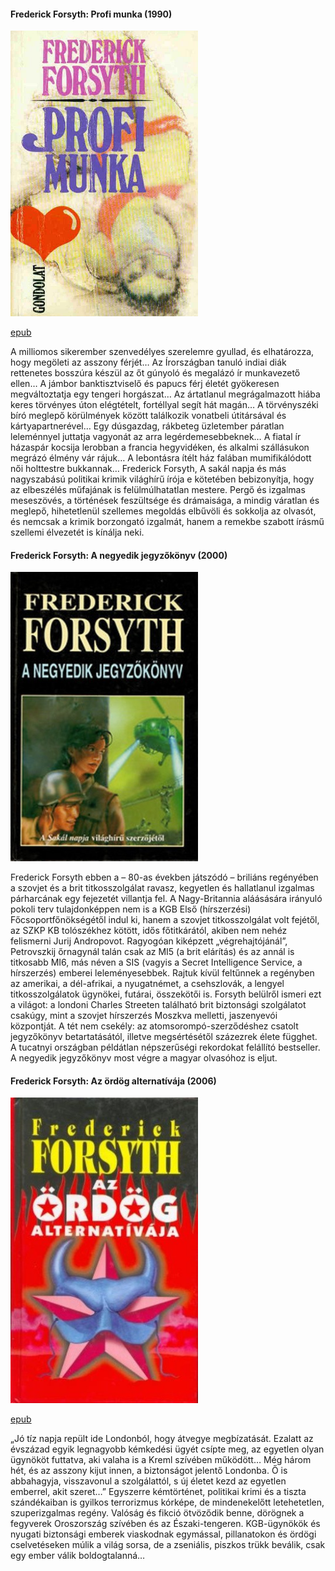 #### <a name="id_775">Frederick Forsyth: Profi munka (1990)</a>
<img src="https://github.com/BercziSandor/calibre_lib/raw/main/Frederick%20Forsyth/Profi%20munka%20%28775%29/cover.jpg" alt="cover" width="300"/>

[epub](https://github.com/BercziSandor/calibre_lib/raw/main/Frederick%20Forsyth/Profi%20munka%20%28775%29/Profi%20munka%20-%20Frederick%20Forsyth.epub)
<p class="description">A milliomos sikerember szenvedélyes szerelemre gyullad, és elhatározza, hogy megöleti az asszony férjét… Az Írországban tanuló indiai diák rettenetes bosszúra készül az őt gúnyoló és megalázó ír munkavezető ellen… A jámbor banktisztviselő és papucs férj életét gyökeresen megváltoztatja egy tengeri horgászat… Az ártatlanul megrágalmazott hiába keres törvényes úton elégtételt, fortéllyal segít hát magán… A törvényszéki bíró meglepő körülmények között találkozik vonatbeli útitársával és kártyapartnerével… Egy dúsgazdag, rákbeteg üzletember páratlan leleménnyel juttatja vagyonát az arra legérdemesebbeknek… A fiatal ír házaspár kocsija lerobban a francia hegyvidéken, és alkalmi szállásukon megrázó élmény vár rájuk… A lebontásra ítélt ház falában mumifikálódott női holttestre bukkannak… Frederick Forsyth, A sakál napja és más nagyszabású politikai krimik világhírű írója e kötetében bebizonyítja, hogy az elbeszélés műfajának is felülmúlhatatlan mestere. Pergő és izgalmas meseszövés, a történések feszültsége és drámaisága, a mindig váratlan és meglepő, hihetetlenül szellemes megoldás elbűvöli és sokkolja az olvasót, és nemcsak a krimik borzongató izgalmát, hanem a remekbe szabott írásmű szellemi élvezetét is kínálja neki.</p>

#### <a name="id_44">Frederick Forsyth: A negyedik jegyzőkönyv (2000)</a>
<img src="https://github.com/BercziSandor/calibre_lib/raw/main/Frederick%20Forsyth/A%20negyedik%20jegyzokonyv%20%2844%29/cover.jpg" alt="cover" width="300"/>

<div>
<p>Frederick ​Forsyth ebben a – 80-as években játszódó – briliáns regényében a szovjet és a brit titkosszolgálat ravasz, kegyetlen és hallatlanul izgalmas párharcának egy fejezetét villantja fel. A Nagy-Britannia aláásására irányuló pokoli terv tulajdonképpen nem is a KGB Első (hírszerzési) Főcsoportfőnökségétől indul ki, hanem a szovjet titkosszolgálat volt fejétől, az SZKP KB tolószékhez kötött, idős főtitkárától, akiben nem nehéz felismerni Jurij Andropovot. Ragyogóan kiképzett „végrehajtójánál”, Petrovszkij őrnagynál talán csak az MI5 (a brit elárítás) és az annál is titkosabb MI6, más néven a SIS (vagyis a Secret Intelligence Service, a hírszerzés) emberei leleményesebbek. Rajtuk kívül feltűnnek a regényben az amerikai, a dél-afrikai, a nyugatnémet, a csehszlovák, a lengyel titkosszolgálatok ügynökei, futárai, összekötői is. Forsyth belülről ismeri ezt a világot: a londoni Charles Streeten található brit biztonsági szolgálatot csakúgy, mint a szovjet hírszerzés Moszkva melletti, jaszenyevói központját. A tét nem csekély: az atomsorompó-szerződéshez csatolt jegyzőkönyv betartatásától, illetve megsértésétől százezrek élete függhet. A tucatnyi országban példátlan népszerűségi rekordokat felállító bestseller. A negyedik jegyzőkönyv most végre a magyar olvasóhoz is eljut.</p></div>

#### <a name="id_43">Frederick Forsyth: Az ördög alternatívája (2006)</a>
<img src="https://github.com/BercziSandor/calibre_lib/raw/main/Frederick%20Forsyth/Az%20ordog%20alternativaja%20%2843%29/cover.jpg" alt="cover" width="300"/>

[epub](https://github.com/BercziSandor/calibre_lib/raw/main/Frederick%20Forsyth/Az%20ordog%20alternativaja%20%2843%29/Az%20ordog%20alternativaja%20-%20Frederick%20Forsyth.epub)
<p class="description">„Jó tíz napja repült ide Londonból, hogy átvegye megbízatását. Ezalatt az évszázad egyik legnagyobb kémkedési ügyét csípte meg, az egyetlen olyan ügynököt futtatva, aki valaha is a Kreml szívében működött… Még három hét, és az asszony kijut innen, a biztonságot jelentő Londonba. Ő is abbahagyja, visszavonul a szolgálattól, s új életet kezd az egyetlen emberrel, akit szeret…” Egyszerre kémtörténet, politikai krimi és a tiszta szándékaiban is gyilkos terrorizmus kórképe, de mindenekelőtt letehetetlen, szuperizgalmas regény. Valóság és fikció ötvöződik benne, dörögnek a fegyverek Oroszország szívében és az Északi-tengeren. KGB-ügynökök és nyugati biztonsági emberek viaskodnak egymással, pillanatokon és ördögi cselvetéseken múlik a világ sorsa, de a zseniális, piszkos trükk beválik, csak egy ember válik boldogtalanná…</p>

